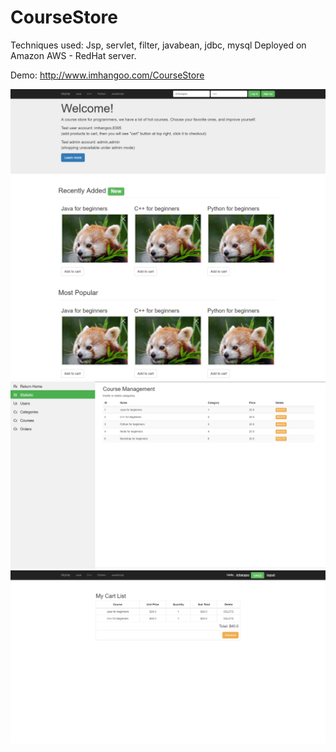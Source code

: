 # CourseStore
Techniques used: Jsp, servlet, filter, javabean, jdbc, mysql
Deployed on Amazon AWS - RedHat server.

Demo: http://www.imhangoo.com/CourseStore

![alt tag](https://raw.githubusercontent.com/imhangoo/CourseStore/master/course-store-front.png)
![alt tag](https://raw.githubusercontent.com/imhangoo/CourseStore/master/course-store-back.png)
![alt tag](https://raw.githubusercontent.com/imhangoo/CourseStore/master/course-store-checkout.png)
